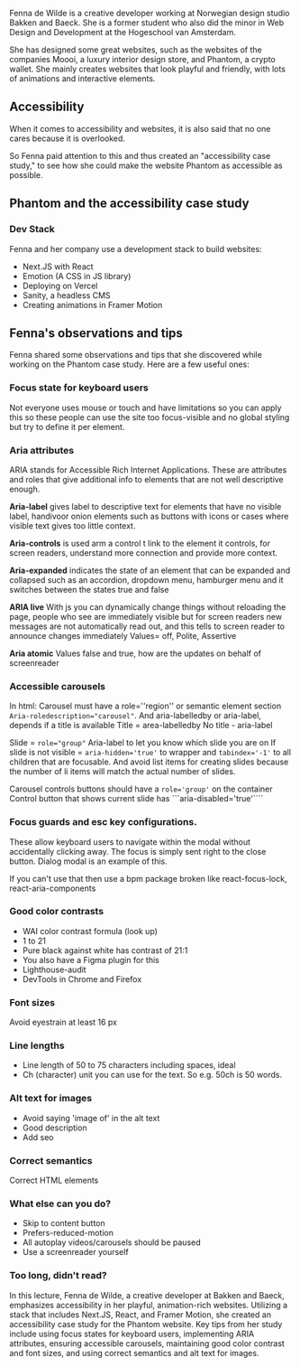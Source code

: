 Fenna de Wilde is a creative developer working at Norwegian design studio Bakken and Baeck. She is a former student who also did the minor in Web Design and Development at the Hogeschool van Amsterdam.

She has designed some great websites, such as the websites of the companies Moooi, a luxury interior design store, and Phantom, a crypto wallet. She mainly creates websites that look playful and friendly, with lots of animations and interactive elements.  

## Accessibility
When it comes to accessibility and websites, it is also said that no one cares because it is overlooked. 

So Fenna paid attention to this and thus created an "accessibility case study," to see how she could make the website Phantom as accessible as possible. 

## Phantom and the accessibility case study

### Dev Stack

Fenna and her company use a development stack to build websites:

- Next.JS with React
- Emotion (A CSS in JS library)
- Deploying on Vercel
- Sanity, a headless CMS
- Creating animations in Framer Motion


## Fenna's observations and tips
Fenna shared some observations and tips that she discovered while working on the Phantom case study. Here are a few useful ones:

### Focus state for keyboard users
Not everyone uses mouse or touch and have limitations so you can apply this so these people can use the site too
focus-visible and no global styling but try to define it per element.

### Aria attributes
ARIA stands for Accessible Rich Internet Applications. These are attributes and roles that give additional info to elements that are not well descriptive enough. 

**Aria-label** gives label to descriptive text for elements that have no visible label, handivoor onion elements such as buttons with icons or cases where visible text gives too little context.

**Aria-controls** is used arm a control t link to the element it controls, for screen readers, understand more connection and provide more context.

**Aria-expanded** indicates the state of an element that can be expanded and collapsed such as an accordion, dropdown menu, hamburger menu and it switches between the states true and false

**ARIA live**
With js you can dynamically change things without reloading the page, people who see are immediately visible but for screen readers new messages are not automatically read out, and this tells to screen reader to announce changes immediately
Values= off, Polite, Assertive

**Aria atomic**
Values false and true, how are the updates on behalf of screenreader

### Accessible carousels
In html:
Carousel must have a role=''region'' or semantic element section
`Aria-roledescription="carousel"`.
And aria-labelledby or aria-label, depends if a title is available
Title = area-labelledby
No title - aria-label

Slide = ```role="group"```
Aria-label to let you know which slide you are on
If slide is not visible = ```aria-hidden='true'``` to wrapper and ```tabindex='-1'``` to all children that are focusable.
And avoid list items for creating slides because the number of li items will match the actual number of slides.

Carousel controls buttons should have a ```role='group'``` on the container
Control button that shows current slide has ```aria-disabled='true'````

### Focus guards and esc key configurations.
These allow keyboard users to navigate within the modal without accidentally clicking away. The focus is simply sent right to the close button. Dialog modal is an example of this.

If you can't use that then use a bpm package broken like react-focus-lock, react-aria-components

### Good color contrasts
- WAI color contrast formula (look up)
- 1 to 21
- Pure black against white has contrast of 21:1
- You also have a Figma plugin for this
- Lighthouse-audit
- DevTools in Chrome and Firefox

### Font sizes
Avoid eyestrain at least 16 px

### Line lengths
- Line length of 50 to 75 characters including spaces, ideal
- Ch (character) unit you can use for the text. So e.g. 50ch is 50 words.

### Alt text for images
- Avoid saying 'image of' in the alt text
- Good description
- Add seo

### Correct semantics
Correct HTML elements

### What else can you do?
- Skip to content button
- Prefers-reduced-motion
- All autoplay videos/carousels should be paused
- Use a screenreader yourself

### Too long, didn't read?
In this lecture, Fenna de Wilde, a creative developer at Bakken and Baeck, emphasizes accessibility in her playful, animation-rich websites. Utilizing a stack that includes Next.JS, React, and Framer Motion, she created an accessibility case study for the Phantom website. Key tips from her study include using focus states for keyboard users, implementing ARIA attributes, ensuring accessible carousels, maintaining good color contrast and font sizes, and using correct semantics and alt text for images.
